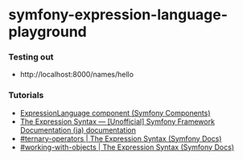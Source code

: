 symfony-expression-language-playground
======================================
### Testing out
- http://localhost:8000/names/hello

### Tutorials
- [ExpressionLanguage component (Symfony Components)](https://symfony.com/components/ExpressionLanguage)
- [The Expression Syntax — [Unofficial] Symfony Framework Documentation (ja) documentation](https://okazy.github.io/symfony-docs/components/expression_language/syntax.html)
- [#ternary-operators | The Expression Syntax (Symfony Docs)](https://symfony.com/doc/current/reference/formats/expression_language.html#ternary-operators)
- [#working-with-objects | The Expression Syntax (Symfony Docs)](https://symfony.com/doc/current/reference/formats/expression_language.html#working-with-objects)
